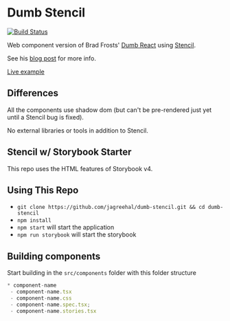 # Dumb Stencil

[![Build Status](https://travis-ci.org/jagreehal/dumb-stencil.svg?branch=master)](https://travis-ci.org/jagreehal/dumb-stencil)

Web component version of Brad Frosts' [Dumb React](https://github.com/bradfrost/dumb-react) using [Stencil](https://stenciljs.com/).

See his [blog post](http://bradfrost.com/blog/post/dumb-react/) for more info.

[Live example](http://dumb-stencil.surge.sh/)

## Differences

All the components use shadow dom (but can't be pre-rendered just yet until a Stencil bug is fixed).

No external libraries or tools in addition to Stencil.

## Stencil w/ Storybook Starter

This repo uses the HTML features of Storybook v4.

## Using This Repo

- `git clone https://github.com/jagreehal/dumb-stencil.git && cd dumb-stencil`
- `npm install`
- `npm start` will start the application
- `npm run storybook` will start the storybook

## Building components

Start building in the `src/components` folder with this folder structure

```js
* component-name
 - component-name.tsx
 - component-name.css
 - component-name.spec.tsx;
 - component-name.stories.tsx
```
